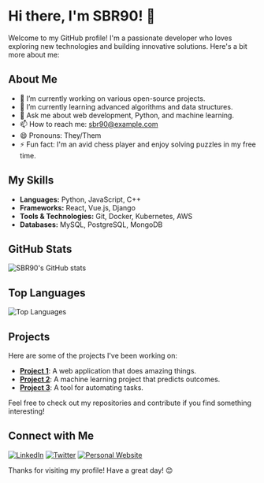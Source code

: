 # Hi there, I'm SBR90! 👋

Welcome to my GitHub profile! I'm a passionate developer who loves exploring new technologies and building innovative solutions. Here's a bit more about me:

## About Me

- 🔭 I’m currently working on various open-source projects.
- 🌱 I’m currently learning advanced algorithms and data structures.
- 💬 Ask me about web development, Python, and machine learning.
- 📫 How to reach me: [sbr90@example.com](mailto:sbr90@example.com)
- 😄 Pronouns: They/Them
- ⚡ Fun fact: I'm an avid chess player and enjoy solving puzzles in my free time.

## My Skills

- **Languages:** Python, JavaScript, C++
- **Frameworks:** React, Vue.js, Django
- **Tools & Technologies:** Git, Docker, Kubernetes, AWS
- **Databases:** MySQL, PostgreSQL, MongoDB

## GitHub Stats

![SBR90's GitHub stats](https://github-readme-stats.vercel.app/api?username=SBR90&show_icons=true&theme=radical)

## Top Languages

![Top Languages](https://github-readme-stats.vercel.app/api/top-langs/?username=SBR90&layout=compact&theme=radical)

## Projects

Here are some of the projects I've been working on:

- [**Project 1**](https://github.com/SBR90/project1): A web application that does amazing things.
- [**Project 2**](https://github.com/SBR90/project2): A machine learning project that predicts outcomes.
- [**Project 3**](https://github.com/SBR90/project3): A tool for automating tasks.

Feel free to check out my repositories and contribute if you find something interesting!

## Connect with Me

[![LinkedIn](https://img.shields.io/badge/-LinkedIn-blue?style=flat&logo=LinkedIn&logoColor=white)](https://www.linkedin.com/in/sbr90/)
[![Twitter](https://img.shields.io/badge/-Twitter-1DA1F2?style=flat&logo=Twitter&logoColor=white)](https://twitter.com/sbr90)
[![Personal Website](https://img.shields.io/badge/-Website-000000?style=flat&logo=About.me&logoColor=white)](https://www.sbr90.com)

Thanks for visiting my profile! Have a great day! 😊
